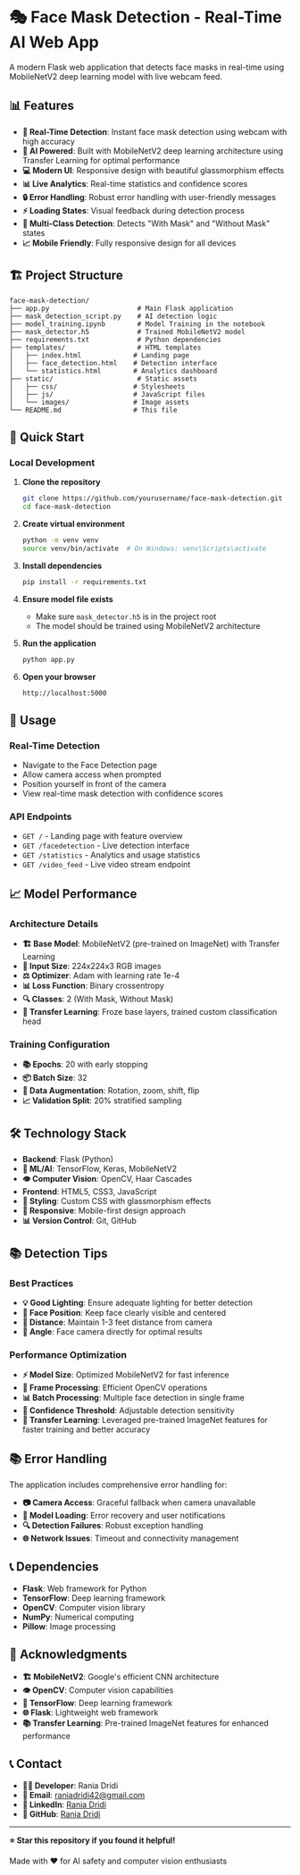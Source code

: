 # 🎭 Face Mask Detection - Real-Time AI Web App

A modern Flask web application that detects face masks in real-time using MobileNetV2 deep learning model with live webcam feed.

## 📊 Features

- **🎯 Real-Time Detection**: Instant face mask detection using webcam with high accuracy
- **🧠 AI Powered**: Built with MobileNetV2 deep learning architecture using Transfer Learning for optimal performance  
- **💻 Modern UI**: Responsive design with beautiful glassmorphism effects
- **📊 Live Analytics**: Real-time statistics and confidence scores
- **🔒 Error Handling**: Robust error handling with user-friendly messages
- **⚡ Loading States**: Visual feedback during detection process
- **🎯 Multi-Class Detection**: Detects "With Mask" and "Without Mask" states
- **📈 Mobile Friendly**: Fully responsive design for all devices

## 🏗️ Project Structure

```
face-mask-detection/
├── app.py                      # Main Flask application
├── mask_detection_script.py    # AI detection logic
├── model_training.ipynb        # Model Training in the notebook
├── mask_detector.h5            # Trained MobileNetV2 model
├── requirements.txt            # Python dependencies
├── templates/                  # HTML templates
│   ├── index.html             # Landing page
│   ├── face_detection.html    # Detection interface
│   └── statistics.html        # Analytics dashboard
├── static/                     # Static assets
│   ├── css/                   # Stylesheets
│   ├── js/                    # JavaScript files
│   └── images/                # Image assets
└── README.md                  # This file
```

## 🚀 Quick Start

### Local Development

1. **Clone the repository**
   ```bash
   git clone https://github.com/yourusername/face-mask-detection.git
   cd face-mask-detection
   ```

2. **Create virtual environment**
   ```bash
   python -m venv venv
   source venv/bin/activate  # On Windows: venv\Scripts\activate
   ```

3. **Install dependencies**
   ```bash
   pip install -r requirements.txt
   ```

4. **Ensure model file exists**
   - Make sure `mask_detector.h5` is in the project root
   - The model should be trained using MobileNetV2 architecture

5. **Run the application**
   ```bash
   python app.py
   ```

6. **Open your browser**
   ```
   http://localhost:5000
   ```

## 🔬 Usage

### Real-Time Detection

- Navigate to the Face Detection page
- Allow camera access when prompted
- Position yourself in front of the camera
- View real-time mask detection with confidence scores

### API Endpoints

- `GET /` - Landing page with feature overview
- `GET /facedetection` - Live detection interface
- `GET /statistics` - Analytics and usage statistics
- `GET /video_feed` - Live video stream endpoint

## 📈 Model Performance

### Architecture Details

- **🏗️ Base Model**: MobileNetV2 (pre-trained on ImageNet) with Transfer Learning
- **🎯 Input Size**: 224x224x3 RGB images
- **⚖️ Optimizer**: Adam with learning rate 1e-4
- **📊 Loss Function**: Binary crossentropy
- **🔍 Classes**: 2 (With Mask, Without Mask)
- **🔄 Transfer Learning**: Froze base layers, trained custom classification head

### Training Configuration

- **📚 Epochs**: 20 with early stopping
- **📦 Batch Size**: 32
- **🔄 Data Augmentation**: Rotation, zoom, shift, flip
- **📈 Validation Split**: 20% stratified sampling

## 🛠️ Technology Stack

- **Backend**: Flask (Python)
- **🧠 ML/AI**: TensorFlow, Keras, MobileNetV2
- **👁️ Computer Vision**: OpenCV, Haar Cascades
- **Frontend**: HTML5, CSS3, JavaScript
- **🎨 Styling**: Custom CSS with glassmorphism effects
- **📱 Responsive**: Mobile-first design approach
- **📊 Version Control**: Git, GitHub

## 📚 Detection Tips

### Best Practices

- **💡 Good Lighting**: Ensure adequate lighting for better detection
- **📐 Face Position**: Keep face clearly visible and centered
- **📏 Distance**: Maintain 1-3 feet distance from camera
- **🎯 Angle**: Face camera directly for optimal results

### Performance Optimization

- **⚡ Model Size**: Optimized MobileNetV2 for fast inference
- **🔄 Frame Processing**: Efficient OpenCV operations
- **📊 Batch Processing**: Multiple face detection in single frame
- **🎯 Confidence Threshold**: Adjustable detection sensitivity
- **🧠 Transfer Learning**: Leveraged pre-trained ImageNet features for faster training and better accuracy

## 📚 Error Handling

The application includes comprehensive error handling for:

- **📷 Camera Access**: Graceful fallback when camera unavailable
- **🤖 Model Loading**: Error recovery and user notifications
- **🔍 Detection Failures**: Robust exception handling
- **🌐 Network Issues**: Timeout and connectivity management

## 📞 Dependencies

- **Flask**: Web framework for Python
- **TensorFlow**: Deep learning framework
- **OpenCV**: Computer vision library
- **NumPy**: Numerical computing
- **Pillow**: Image processing

## 🙏 Acknowledgments

- **🏗️ MobileNetV2**: Google's efficient CNN architecture
- **👁️ OpenCV**: Computer vision capabilities
- **🧠 TensorFlow**: Deep learning framework
- **🌐 Flask**: Lightweight web framework
- **📚 Transfer Learning**: Pre-trained ImageNet features for enhanced performance

## 📞 Contact

- **👨‍💻 Developer**: Rania Dridi
- **📧 Email**: raniadridi42@gmail.com
- **🔗 LinkedIn**: [Rania Dridi](https://linkedin.com/in/raniadridii)
- **🐙 GitHub**: [Rania Dridi](https://github.com/raniadridi)

---

**⭐ Star this repository if you found it helpful!**

Made with ❤️ for AI safety and computer vision enthusiasts